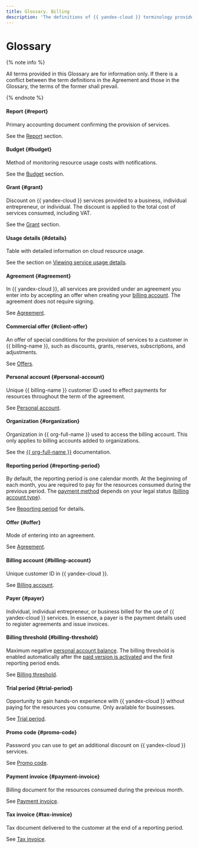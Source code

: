 ```yaml
---
title: Glossary. Billing
description: 'The definitions of {{ yandex-cloud }} terminology provided in this Glossary are for information only. The Glossary describes the following terms: report, grant, usage details, agreement, billing threshold, account, reporting period, offer, penalties, billing account, payer, trial period, and more. If there is a conflict between the term definitions in the Agreement and those in the Glossary, the terms of the former shall prevail.'
---
```


# Glossary

{% note info %}

All terms provided in this Glossary are for information only. If there is a conflict between the term definitions in the Agreement and those in the Glossary, the terms of the former shall prevail.

{% endnote %}


#### Report {#report}

Primary accounting document confirming the provision of services.

See the [Report](act.md) section.

#### Budget {#budget}

Method of monitoring resource usage costs with notifications.

See the [Budget](budget.md) section.

#### Grant {#grant}

Discount on {{ yandex-cloud }} services provided to a business, individual entrepreneur, or individual. The discount is applied to the total cost of services consumed, including VAT.

See the [Grant](bonus-account.md) section.

#### Usage details {#details}

Table with detailed information on cloud resource usage.

See the section on [Viewing service usage details](../operations/check-charges.md).

#### Agreement {#agreement}

In {{ yandex-cloud }}, all services are provided under an agreement you enter into by accepting an offer when creating your [billing account](billing-account.md). The agreement does not require signing.

See [Agreement](contract.md).

#### Commercial offer {#client-offer}

An offer of special conditions for the provision of services to a customer in {{ billing-name }}, such as discounts, grants, reserves, subscriptions, and adjustments.

See [Offers](../operations/get-offers.md).

#### Personal account {#personal-account}

Unique {{ billing-name }} customer ID used to effect payments for resources throughout the term of the agreement.

See [Personal account](personal-account.md).

#### Organization {#organization}

Organization in {{ org-full-name }} used to access the billing account. This only applies to billing accounts added to organizations.

See the [{{ org-full-name }}](../../organization/) documentation.

#### Reporting period {#reporting-period}

By default, the reporting period is one calendar month. At the beginning of each month, you are required to pay for the resources consumed during the previous period. The [payment method](../payment/index.md) depends on your legal status ([billing account type](../concepts/billing-account.md#ba-types)).

See [Reporting period](reporting-period.md) for details.

#### Offer {#offer}

Mode of entering into an agreement.

See [Agreement](contract.md).



#### Billing account {#billing-account}

Unique customer ID in {{ yandex-cloud }}.

See [Billing account](billing-account.md).

#### Payer {#payer}

Individual, individual entrepreneur, or business billed for the use of {{ yandex-cloud }} services. In essence, a payer is the payment details used to register agreements and issue invoices.

#### Billing threshold {#billing-threshold}

Maximum negative [personal account balance](../concepts/personal-account.md#balance). The billing threshold is enabled automatically after the [paid version is activated](../operations/activate-commercial.md) and the first reporting period ends.

See [Billing threshold](billing-threshold.md).

#### Trial period {#trial-period}

Opportunity to gain hands-on experience with {{ yandex-cloud }} without paying for the resources you consume. Only available for businesses.

See [Trial period](trial-period.md).

#### Promo code {#promo-code}

Password you can use to get an additional discount on {{ yandex-cloud }} services.

See [Promo code](promo-code.md).

#### Payment invoice {#payment-invoice}

Billing document for the resources consumed during the previous month.

See [Payment invoice](bill.md).

#### Tax invoice {#tax-invoice}

Tax document delivered to the customer at the end of a reporting period.

See [Tax invoice](invoice.md).


